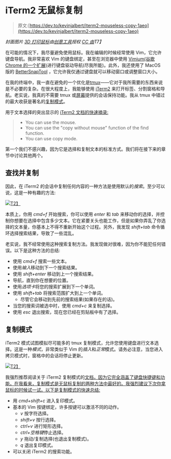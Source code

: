 # iTerm2 无鼠标复制

> 原文:[https://dev.to/kevinjalbert/iterm2-mouseless-copy-1aeo](https://dev.to/kevinjalbert/iterm2-mouseless-copy-1aeo)

*封面图片 [3D 打印鼠标](https://flickr.com/photos/creative_tools/8573767153)由[创意工具](https://flickr.com/people/creative_tools)授权 [CC 由](https://creativecommons.org/licenses/by/2.0/)T7】*

在可能的情况下，我尽量避免使用鼠标。我在编辑的时候经常使用 Vim，它允许键盘导航。我非常喜欢 Vim 的键盘绑定，甚至在浏览器中使用 [Vimium(谷歌 Chrome 的一个扩展)](https://chrome.google.com/webstore/detail/vimium/dbepggeogbaibhgnhhndojpepiihcmeb?hl=en)进行键盘驱动导航(尽我所能)。此外，我还使用了 MacOS 版的 [BetterSnapTool](https://itunes.apple.com/ca/app/bettersnaptool/id417375580) ，它允许我仅通过键盘就可以移动窗口或调整窗口大小。

在我的终端中，我一直在避免的一个优化是[tmux](https://github.com/tmux/tmux)——它对于我所需要的东西来说是不必要的复杂。在很大程度上，我能够使用 [iTerm2](https://www.iterm2.com/) 来打开标签、分割窗格和导航。老实说，我真的不需要 tmux 或[屏幕](http://www.gnu.org/software/screen/)提供的会话保持功能。我从 tmux 中错过的最大收获是著名的[复制模式](https://minimul.com/increased-developer-productivity-with-tmux-part-8.html)。

用于文本选择的突出显示的 [iTerm2 文档的快速摘录:](https://www.iterm2.com/documentation-highlights.html)

> *   You can use the mouse.
> *   You can use the "copy without mouse" function of the find function.
> *   You can use copy mode.

第一个我们不感兴趣，因为它是选择和复制文本的标准方式。我们将在接下来的章节中讨论其他两个。

## [](#find-and-copy)查找并复制

因此，在 iTerm2 的会话中复制任何内容的一种方法是使用默认的*搜索*。至少可以说，这是一种有趣的方法:

[![](../Images/a4b0a5bbaea44441890a174926a17239.png)T2】](https://res.cloudinary.com/practicaldev/image/fetch/s--Ozw3JJas--/c_limit%2Cf_auto%2Cfl_progressive%2Cq_66%2Cw_880/https://kevinjalbert.com/images/2018-05-06-iterm2-mouseless-copy/search-copy.gif)

本质上，你用 *cmd+f* 开始搜索，你可以使用 *enter* 和 *tab* 来移动你的选择，并控制你想要在选择中包含多少文本。它在紧要关头也能工作，但是如果你弄乱了你选择的文本量，你基本上不得不重新开始这个过程。另外，我发现 *shift+tab* 命令循环选择搜索结果，导致了一些混乱。

老实说，我不经常使用这种搜索复制方法。我发现做对很难，因为你不能犯任何错误。以下是这种方法的总结:

*   使用 *cmd+f* 搜索一些文本。
*   使用*输入*移动到下一个搜索结果。
*   使用 *shift+enter* 移动到上一个搜索结果。
*   导航，直到你在想要的位置。
*   使用*选项卡*将您的搜索扩展到下一个单词。
*   使用 *shift+tab* 将搜索范围扩大到上一个单词。
    *   尽管它会移动到先前的搜索结果(如果存在的话)。
*   当您的搜索词被选中时，使用 *cmd+c* 来复制选择。
*   使用 *esc* 退出搜索，现在您已经在剪贴板中有了选择。

## [](#copy-mode)复制模式

iTerm2 模式试图模拟尽可能多的 tmux 复制模式，允许您使用键盘进行文本选择。这是一种*模式*，非常类似于 Vim 的*插入*和*正常*模式。请务必注意，当您进入拷贝模式时，窗格中的会话将停止更新。

[![](../Images/73fc32fd9f744758710759a8147c3613.png)T2】](https://res.cloudinary.com/practicaldev/image/fetch/s--fdKQM-Cd--/c_limit%2Cf_auto%2Cfl_progressive%2Cq_66%2Cw_880/https://kevinjalbert.com/images/2018-05-06-iterm2-mouseless-copy/copy-mode.gif)

我强烈推荐阅读关于 iTerm2 复制模式的[文档，因为它完全涵盖了键盘快捷键和功能。在我看来，复制模式是无鼠标复制的两种方法中最好的。我强烈建议下次你拿鼠标的时候试一试。以下是复制模式的快速总结:](https://www.iterm2.com/documentation-copymode.html)

*   用 *cmd+shift+c* 进入复印模式。
*   基本的 Vim 按键绑定，许多按键可以激活不同的动作。
    *   *v* 按字符选择。
    *   *shift+v* 按行选择。
    *   *ctrl+v* 进行矩形选择。
    *   *ctrl+空格键*停止选择。
    *   *y* 拖动/复制选择(也退出复制模式)。
    *   *q* 退出复印模式。
*   可以关闭 iTerm2 的搜索功能。